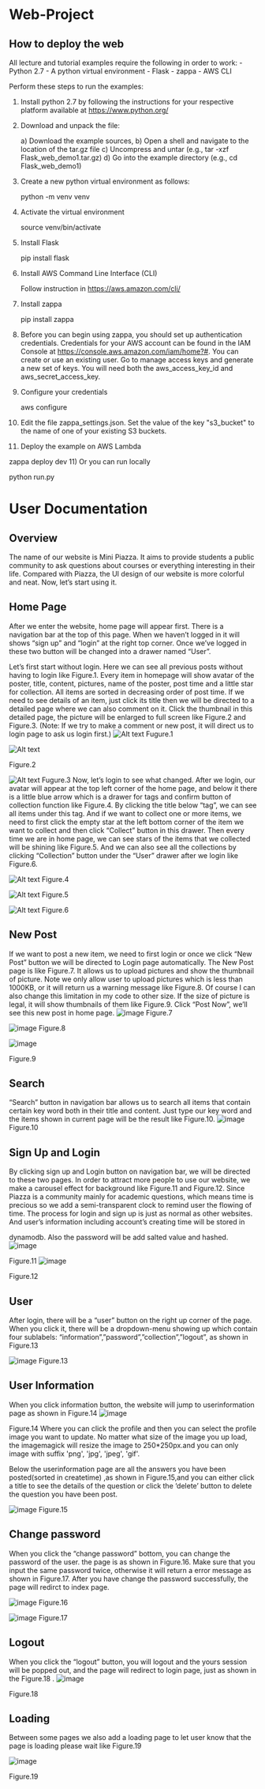 # Web-Project
## How to deploy the web

All lecture and tutorial examples require the following in order to work:
    - Python 2.7
    - A python virtual environment
    - Flask
    - zappa
    - AWS CLI 

Perform these steps to run the examples:

1) Install python 2.7 by following the instructions for your respective platform available at https://www.python.org/

2) Download and unpack the file:

   a) Download the example sources,
   b) Open a shell and navigate to the location of the tar.gz file
   c) Uncompress and untar (e.g., tar -xzf Flask_web_demo1.tar.gz)
   d) Go into the example directory (e.g., cd Flask_web_demo1)

3) Create a new python virtual environment as follows:

   python -m venv venv


4) Activate the virtual environment

   source venv/bin/activate

5) Install Flask

   pip install flask

6) Install AWS Command Line Interface (CLI)

   Follow instruction in https://aws.amazon.com/cli/

7) Install zappa

   pip install zappa

7) Before you can begin using zappa, you should set up authentication
credentials. Credentials for your AWS account can be found in the IAM
Console at https://console.aws.amazon.com/iam/home?#. You can create
or use an existing user. Go to manage access keys and generate a new
set of keys.  You will need both the aws_access_key_id and
aws_secret_access_key.

8) Configure your credentials

   aws configure

9) Edit the file zappa_settings.json.  Set the value of the key "s3_bucket" to
   the name of one of your existing S3 buckets.

10) Deploy the example on AWS Lambda

   zappa deploy dev
11) Or you can run locally
    
   python run.py






# User Documentation

## Overview

The name of our website is Mini Piazza. It aims to provide students a public community to ask questions about courses or everything interesting in their life. Compared with Piazza, the UI design of our website is more colorful and neat. Now, let’s start using it.

## Home Page


After we enter the website, home page will appear first. There is a navigation bar at the top of this page. When we haven’t logged in it will shows “sign up” and “login” at the right top corner. Once we’ve logged in these two button will be changed into a drawer named “User”.

Let’s first start without login. Here we can see all previous posts without having to login like Figure.1. Every item in homepage will show avatar of the poster, title, content, pictures, name of the poster, post time and a little star for collection. All items are sorted in decreasing order of post time. If we need to see details of an item, just click its title then we will be directed to a detailed page where we can also comment on it. Click the thumbnail in this detailed page, the picture will be enlarged to full screen like Figure.2 and Figure.3. (Note: If we try to make a comment or new post, it will direct us to login page to ask us login first.)
![Alt text](https://github.com/Hanmu-Zuo/Web-Project/blob/master/Figure1.jpg)
Fugure.1
 

![Alt text](https://github.com/Hanmu-Zuo/Web-Project/raw/master/Figure2.jpg)

Figure.2

![Alt text](https://github.com/Hanmu-Zuo/Web-Project/blob/master/Figure3.jpg)
Fugure.3
Now, let’s login to see what changed. After we login, our avatar will appear at the top left corner of the home page, and below it there is a little blue arrow which is a drawer for tags and confirm button of collection function like Figure.4. By clicking the title below “tag”, we can see all items under this tag. And if we want to collect one or more items, we need to first click the empty star at the left bottom corner of the item we want to collect and then click “Collect” button in this drawer. Then every time we are in home page, we can see stars of the items that we collected will be shining like Figure.5. And we can also see all the collections by clicking “Collection” button under the “User” drawer after we login like Figure.6.
 

![Alt text](https://github.com/Hanmu-Zuo/Web-Project/blob/master/Figure4.jpg)
Figure.4

![Alt text](https://github.com/Hanmu-Zuo/Web-Project/blob/master/Figure5.jpg)
Figure.5

 
![Alt text](https://github.com/Hanmu-Zuo/Web-Project/blob/master/Figure6.jpg) 
Figure.6

## New Post

If we want to post a new item, we need to first login or once we click “New Post” button we will be directed to Login page automatically. The New Post page is like Figure.7. It allows us to upload pictures and show the thumbnail of picture. Note we only allow user to upload pictures which is less than 1000KB, or it will return us a warning message like Figure.8. Of course I can also change this limitation in my code to other size. If the size of picture is legal, it will show thumbnails of them like Figure.9. Click “Post Now”, we’ll see this new post in home page.
![image](https://github.com/Hanmu-Zuo/Web-Project/blob/master/Figure7.jpg) 
Figure.7

![image](https://github.com/Hanmu-Zuo/Web-Project/blob/master/Figure8.jpg) 
Figure.8
 
![image](https://github.com/Hanmu-Zuo/Web-Project/blob/master/Figure9.jpg)
 
Figure.9

## Search

“Search” button in navigation bar allows us to search all items that contain certain key word both in their title and content. Just type our key word and the items shown in current page will be the result like Figure.10.
![image](https://github.com/Hanmu-Zuo/Web-Project/blob/master/Figure10.jpg) 
Figure.10

## Sign Up and Login

By clicking sign up and Login button on navigation bar, we will be directed to these two pages. In order to attract more people to use our website, we make a carousel effect for background like Figure.11 and Figure.12. Since Piazza is a community mainly for academic questions, which means time is precious so we add a semi-transparent clock to remind user the flowing of time. The process for login and sign up is just as normal as other websites. And user’s information including account’s creating time will be stored in
 
dynamodb. Also the password will be add salted value and hashed.
![image](https://github.com/Hanmu-Zuo/Web-Project/blob/master/Figure11.jpg)
 
Figure.11
![image](https://github.com/Hanmu-Zuo/Web-Project/blob/master/Figure12.jpg)
 
Figure.12

## User

After login, there will be a “user” button on the right up corner of the page. When you click it, there will be a dropdown-menu showing up which contain four sublabels: “information”,”password”,”collection”,”logout”, as shown in Figure.13
 

 
![image](https://github.com/Hanmu-Zuo/Web-Project/blob/master/Figure13.jpg)
Figure.13

## User Information

When you click information button, the website will jump to userinformation page as shown in Figure.14
![image](https://github.com/Hanmu-Zuo/Web-Project/blob/master/Figure14.jpg)
 
Figure.14
Where you can click the profile and then you can select the profile image you want to update. No matter what size of the image you up load, the imagemagick will resize the image to 250*250px.and you can only image with suffix 'png', 'jpg', 'jpeg', 'gif'.

Below the userinformation page are all the answers you have been posted(sorted in createtime) ,as shown in Figure.15,and you can either click a title to see the details of the question or click the ‘delete’ button to delete the question you have been post.
 

 
![image](https://github.com/Hanmu-Zuo/Web-Project/blob/master/Figure15.jpg)
Figure.15

## Change password

When you click the “change password” bottom, you can change the password of the user. the page is as shown in Figure.16. Make sure that you input the same password twice, otherwise it will return a error message as shown in Figure.17. After you have change the password successfully, the page will redirct to index page.

![image](https://github.com/Hanmu-Zuo/Web-Project/blob/master/Figure16.jpg) 
Figure.16
 

 
![image](https://github.com/Hanmu-Zuo/Web-Project/blob/master/Figure17.jpg)
Figure.17

## Logout

When you click the “logout” button, you will logout and the yours session will be popped out, and the page will redirect to login page, just as shown in the Figure.18
.
![image](https://github.com/Hanmu-Zuo/Web-Project/blob/master/Figure18.jpg)
 
Figure.18



## Loading

Between some pages we also add a loading page to let user know that the page is loading please wait like Figure.19
 
![image](https://github.com/Hanmu-Zuo/Web-Project/blob/master/Figure19.jpg)
 
Figure.19

